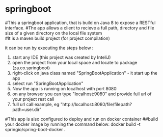 # springboot
#This a springboot application, that is build on Java 8 to expose a RESTful interface.
#The app allows a client to recieve  a full path, directory and file size of a given directory on the local file system  
#It is a maven build project (for project compilation)

it can be run by executing the steps below :

1. start any IDE (this project was created by InteliJ)
2. open the project from your local space and locate to package (za.co.springboot)
3. right-click on java class named "SpringBootApplication" - it start up the app
4. select run "SpringBootApplication" 
5. Now the app is running on localhost with port 8080
6. on any browser you can type "localhost:9080" and provide full url of your project rest call
7. full url call example, eg "http://localhost:8080/file/filepath?path=user.dir"


#This app is also configured to deploy and run on docker container
##build your docker image by running the command below:
 docker build -t springio/spring-boot-docker .
